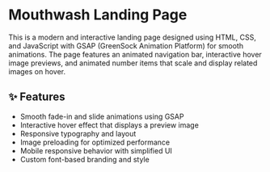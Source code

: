 # Mouthwash Landing Page

This is a modern and interactive landing page designed using HTML, CSS, and JavaScript with GSAP (GreenSock Animation Platform) for smooth animations. The page features an animated navigation bar, interactive hover image previews, and animated number items that scale and display related images on hover.

## ✨ Features

- Smooth fade-in and slide animations using GSAP
- Interactive hover effect that displays a preview image
- Responsive typography and layout
- Image preloading for optimized performance
- Mobile responsive behavior with simplified UI
- Custom font-based branding and style

